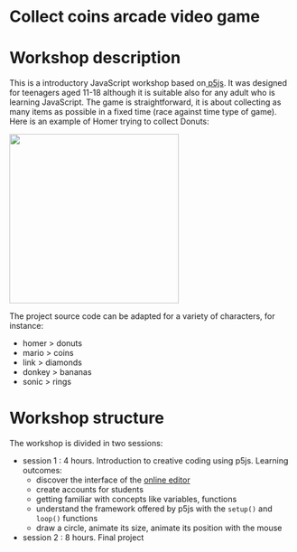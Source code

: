 # Collect coins arcade video game

# Workshop description

This is a introductory JavaScript workshop based on[ p5js](https://p5js.org/). It was designed for teenagers aged 11-18 although it is suitable also for any adult who is learning JavaScript. The game is straightforward, it is about collecting as many items as possible in a fixed time (race against time type of game). Here is an example of Homer trying to collect Donuts: 

<img src="images/homer.jpg" width="300">

The project source code can be adapted for a variety of characters, for instance:

- homer > donuts
- mario > coins
- link > diamonds
- donkey > bananas
- sonic > rings


# Workshop structure

The workshop is divided in two sessions:

- session 1 : 4 hours. Introduction to creative coding using p5js. Learning outcomes:
    - discover the interface of the [online editor](https://editor.p5js.org/)
    - create accounts for students
    - getting familiar with concepts like variables, functions
    - understand the framework offered by p5js with the ```setup()``` and ```loop()``` functions
    - draw a circle, animate its size, animate its position with the mouse
- session 2 : 8 hours. Final project 
